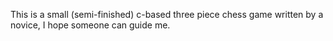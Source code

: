 This is a small (semi-finished) c-based three piece chess game written by a novice, I hope someone can guide me.
